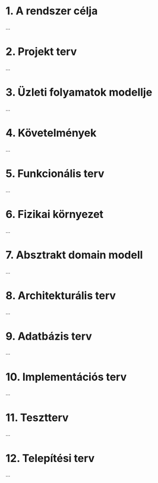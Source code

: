 # 1. A rendszer célja

...

# 2. Projekt terv

...

# 3. Üzleti folyamatok modellje

...

# 4. Követelmények

...

# 5. Funkcionális terv

...

# 6. Fizikai környezet

...

# 7. Absztrakt domain modell

...

# 8. Architekturális terv

...

# 9. Adatbázis terv

...

# 10. Implementációs terv

...

# 11. Tesztterv

...

# 12. Telepítési terv

...
